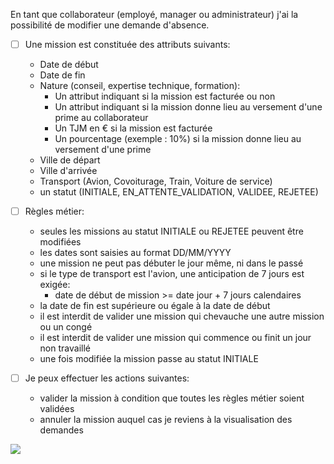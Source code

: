 En tant que collaborateur (employé, manager ou administrateur) j'ai la possibilité de modifier une demande d'absence.

* [ ] Une mission est constituée des attributs suivants:
  * Date de début
  * Date de fin
  * Nature (conseil, expertise technique, formation):
    * Un attribut indiquant si la mission est facturée ou non
    * Un attribut indiquant si la mission donne lieu au versement d'une prime au collaborateur
    * Un TJM en € si la mission est facturée
    * Un pourcentage (exemple : 10%) si la mission donne lieu au versement d'une prime
  * Ville de départ
  * Ville d'arrivée
  * Transport (Avion, Covoiturage, Train, Voiture de service)
  * un statut (INITIALE, EN_ATTENTE_VALIDATION, VALIDEE, REJETEE)

* [ ] Règles métier:
  * seules les missions au statut INITIALE ou REJETEE peuvent être modifiées
  * les dates sont saisies au format DD/MM/YYYY
  * une mission ne peut pas débuter le jour même, ni dans le passé
  * si le type de transport est l'avion, une anticipation de 7 jours est exigée:
    * date de début de mission >= date jour + 7 jours calendaires
  * la date de fin est supérieure ou égale à la date de début
  * il est interdit de valider une mission qui chevauche une autre mission ou un congé
  * il est interdit de valider une mission qui commence ou finit un jour non travaillé
  * une fois modifiée la mission passe au statut INITIALE

* [ ] Je peux effectuer les actions suivantes:
  * valider la mission à condition que toutes les règles métier soient validées
  * annuler la mission auquel cas je reviens à la visualisation des demandes
  
![](https://github.com/DiginamicFormation/ressources-atelier/raw/master/gestion-des-missions/Modification.mission.png)


